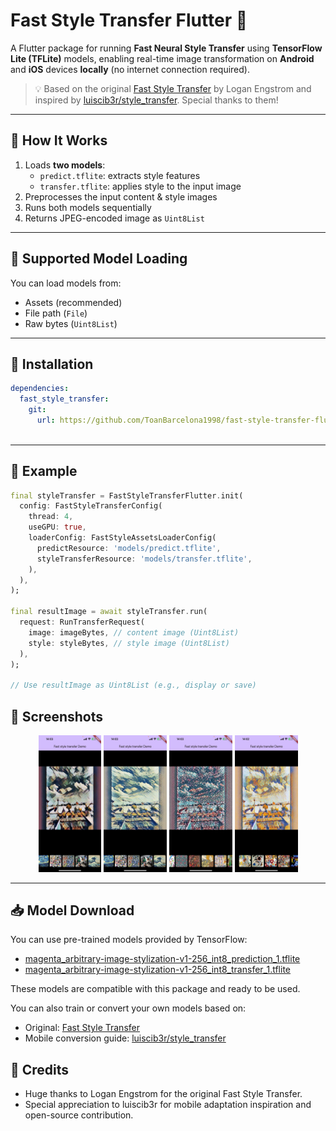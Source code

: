 # Fast Style Transfer Flutter 🎨

A Flutter package for running **Fast Neural Style Transfer** using **TensorFlow Lite (TFLite)** models, enabling real-time image transformation on **Android** and **iOS** devices **locally** (no internet connection required).

> 💡 Based on the original [Fast Style Transfer](https://github.com/lengstrom/fast-style-transfer) by Logan Engstrom and inspired by [luiscib3r/style_transfer](https://github.com/luiscib3r/style_transfer). Special thanks to them!

---

## 🧠 How It Works

1. Loads **two models**:
    - `predict.tflite`: extracts style features
    - `transfer.tflite`: applies style to the input image
2. Preprocesses the input content & style images
3. Runs both models sequentially
4. Returns JPEG-encoded image as `Uint8List`

---

## 📂 Supported Model Loading

You can load models from:

- Assets (recommended)
- File path (`File`)
- Raw bytes (`Uint8List`)

---

## 🚀 Installation

```yaml
dependencies:
  fast_style_transfer:
    git:
      url: https://github.com/ToanBarcelona1998/fast-style-transfer-flutter
      
```

---


## 📸 Example

```dart
final styleTransfer = FastStyleTransferFlutter.init(
  config: FastStyleTransferConfig(
    thread: 4,
    useGPU: true,
    loaderConfig: FastStyleAssetsLoaderConfig(
      predictResource: 'models/predict.tflite',
      styleTransferResource: 'models/transfer.tflite',
    ),
  ),
);

final resultImage = await styleTransfer.run(
  request: RunTransferRequest(
    image: imageBytes, // content image (Uint8List)
    style: styleBytes, // style image (Uint8List)
  ),
);

// Use resultImage as Uint8List (e.g., display or save)
```

## 📸 Screenshots

<p align="center">
  <img src="screenshot/result0.jpg" width="20%" alt="Screen 1"/>
  <img src="screenshot/result1.jpg" width="20%" alt="Screen 2"/>
  <img src="screenshot/result2.jpg" width="20%" alt="Screen 3"/>
  <img src="screenshot/result3.jpg" width="20%" alt="Screen 3"/>
</p>

---

## 📥 Model Download

You can use pre-trained models provided by TensorFlow:

- [magenta_arbitrary-image-stylization-v1-256_int8_prediction_1.tflite](https://storage.googleapis.com/download.tensorflow.org/models/tflite/task_library/style_transfer/android/magenta_arbitrary-image-stylization-v1-256_int8_prediction_1.tflite)
- [magenta_arbitrary-image-stylization-v1-256_int8_transfer_1.tflite](https://storage.googleapis.com/download.tensorflow.org/models/tflite/task_library/style_transfer/android/magenta_arbitrary-image-stylization-v1-256_int8_transfer_1.tflite)

These models are compatible with this package and ready to be used.

You can also train or convert your own models based on:

- Original: [Fast Style Transfer](https://github.com/lengstrom/fast-style-transfer)
- Mobile conversion guide: [luiscib3r/style_transfer](https://github.com/luiscib3r/style_transfer)

## 🙏 Credits
- Huge thanks to Logan Engstrom for the original Fast Style Transfer.
- Special appreciation to luiscib3r for mobile adaptation inspiration and open-source contribution.